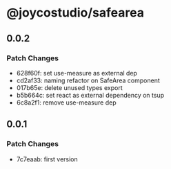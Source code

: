# @joycostudio/safearea

## 0.0.2

### Patch Changes

- 628f60f: set use-measure as external dep
- cd2af33: naming refactor on SafeArea component
- 017b65e: delete unused types export
- b5b664c: set react as external dependency on tsup
- 6c8a2f1: remove use-measure dep

## 0.0.1

### Patch Changes

- 7c7eaab: first version
